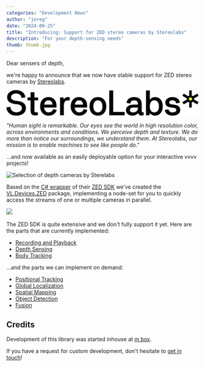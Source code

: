 ```yaml
---
categories: "Development News"
author: "joreg"
date: "2024-09-25"
title: "Introducing: Support for ZED stereo cameras by Stereolabs"
description: "For your depth-sensing needs"
thumb: thumb.jpg
---
```


Dear sensers of depth,

we're happy to announce that we now have stable support for ZED stereo cameras by [Stereolabs](https://www.stereolabs.com/).

[![](stereolabs-logo.svg)](https://www.stereolabs.com/)

*"Human sight is remarkable. Our eyes see the world in high resolution color, across environments and conditions. We perceive depth and texture. We do more than notice our surroundings, we understand them. At Stereolabs, our mission is to enable machines to see like people do."*

...and now available as an easily deployable option for your interactive vvvv projects!

![Selection of depth cameras by Sterelabs](stereloabs-zed.png)

Based on the [C# wrapper](https://www.nuget.org/packages/Stereolabs.zed) of their [ZED SDK](https://www.stereolabs.com/en-de/developers/release) we've created the [VL.Devices.ZED](https://www.nuget.org/packages/VL.Devices.ZED) package, implementing a node-set for you to quickly access the streams of one or multiple cameras in parallel. 

![](zed.png)

The ZED SDK is quite extensive and we don't fully support it yet. Here are the parts that are currently implemented:
* [Recording and Playback](https://www.stereolabs.com/docs/video/recording)
* [Depth Sensing](https://www.stereolabs.com/docs/depth-sensing)
* [Body Tracking](https://www.stereolabs.com/docs/body-tracking)

...and the parts we can implement on demand:
* [Positional Tracking](https://www.stereolabs.com/docs/positional-tracking)
* [Global Localization](https://www.stereolabs.com/docs/global-localization)
* [Spatial Mapping](https://www.stereolabs.com/docs/spatial-mapping)
* [Object Detection](https://www.stereolabs.com/docs/object-detection)
* [Fusion](https://www.stereolabs.com/docs/fusion/overview)

## Credits

Development of this library was started inhouse at [m box](https://github.com/m-box-de).

If you have a request for custom development, don't hesitate to [get in touch](mailto:devvvvs@vvvv.org)!